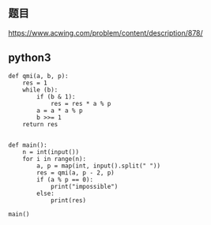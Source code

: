 ## 题目
https://www.acwing.com/problem/content/description/878/

## python3
```python3
def qmi(a, b, p):
    res = 1
    while (b):
        if (b & 1):
            res = res * a % p
        a = a * a % p 
        b >>= 1
    return res
    

def main():
    n = int(input())
    for i in range(n):
        a, p = map(int, input().split(" "))
        res = qmi(a, p - 2, p)
        if (a % p == 0):
            print("impossible")
        else:
            print(res)

main()
```
